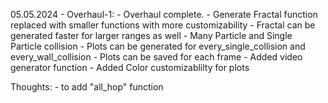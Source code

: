 
05.05.2024 - Overhaul-1:
    - Overhaul complete. 
    - Generate Fractal function replaced with smaller functions with more customizability
    - Fractal can be generated faster for larger ranges as well
    - Many Particle and Single Particle collision
    - Plots can be generated for every_single_collision and every_wall_collision
    - Plots can be saved for each frame
    - Added video generator function
    - Added Color customizablilty for plots

Thoughts:
    - to add "all_hop" function 
     